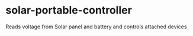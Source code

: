 # solar-portable-controller
Reads voltage from Solar panel and battery and controls attached devices
